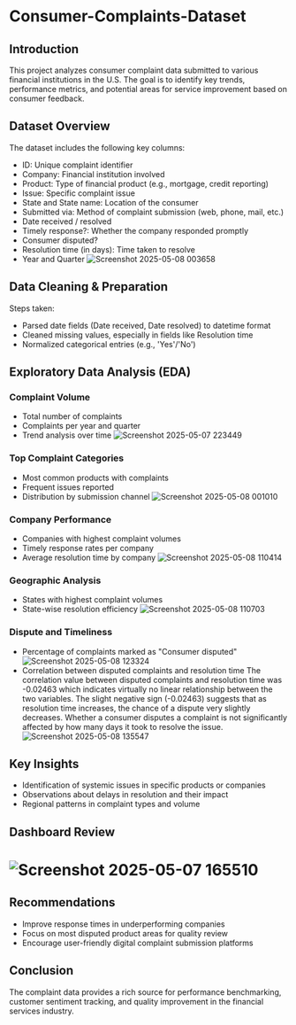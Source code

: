 # Consumer-Complaints-Dataset
## Introduction
This project analyzes consumer complaint data submitted to various financial institutions in the U.S. The goal is to identify key trends, performance metrics, and potential areas for service improvement based on consumer feedback.
## Dataset Overview
The dataset includes the following key columns:

- ID: Unique complaint identifier
- Company: Financial institution involved
- Product: Type of financial product (e.g., mortgage, credit reporting)
- Issue: Specific complaint issue
- State and State name: Location of the consumer
- Submitted via: Method of complaint submission (web, phone, mail, etc.)
- Date received / resolved
- Timely response?: Whether the company responded promptly
- Consumer disputed?
- Resolution time (in days): Time taken to resolve
- Year and Quarter
![Screenshot 2025-05-08 003658](https://github.com/user-attachments/assets/789afdae-da32-43b3-9d15-abf8a78b8bb9)


## Data Cleaning & Preparation

Steps taken:
- Parsed date fields (Date received, Date resolved) to datetime format
- Cleaned missing values, especially in fields like Resolution time
- Normalized categorical entries (e.g., 'Yes'/'No')


## Exploratory Data Analysis (EDA)
### Complaint Volume
- Total number of complaints
- Complaints per year and quarter
- Trend analysis over time
![Screenshot 2025-05-07 223449](https://github.com/user-attachments/assets/cf06a8ad-7ce2-483b-a59f-4d01389cab5b)

### Top Complaint Categories
- Most common products with complaints
- Frequent issues reported
- Distribution by submission channel
![Screenshot 2025-05-08 001010](https://github.com/user-attachments/assets/d144eae8-6403-4525-86e9-477f435d4aee)

### Company Performance
- Companies with highest complaint volumes
- Timely response rates per company
- Average resolution time by company
![Screenshot 2025-05-08 110414](https://github.com/user-attachments/assets/dc3b99e9-b025-445a-8512-baad370c74c5)

### Geographic Analysis
- States with highest complaint volumes
- State-wise resolution efficiency
![Screenshot 2025-05-08 110703](https://github.com/user-attachments/assets/fc60b604-d0c5-405c-abda-4b7dde5bbca6)

### Dispute and Timeliness
- Percentage of complaints marked as "Consumer disputed"
![Screenshot 2025-05-08 123324](https://github.com/user-attachments/assets/d7c5efcf-119e-4faa-925b-787866728775)
- Correlation between disputed complaints and resolution time
The correlation value between disputed complaints and resolution time was -0.02463 which indicates virtually no linear relationship between the two variables. The slight negative sign (-0.02463) suggests that as resolution time increases, the chance of a dispute very slightly decreases.
Whether a consumer disputes a complaint is not significantly affected by how many days it took to resolve the issue.
![Screenshot 2025-05-08 135547](https://github.com/user-attachments/assets/cbb1b4e3-6fce-4520-9803-0adee1bb7a22)

## Key Insights
- Identification of systemic issues in specific products or companies
- Observations about delays in resolution and their impact
- Regional patterns in complaint types and volume

## Dashboard Review
# ![Screenshot 2025-05-07 165510](https://github.com/user-attachments/assets/4d92dfcc-3af2-44c8-8e5e-36bd4f759051)

## Recommendations
- Improve response times in underperforming companies
- Focus on most disputed product areas for quality review
- Encourage user-friendly digital complaint submission platforms

## Conclusion
  The complaint data provides a rich source for performance benchmarking, customer sentiment tracking, and quality improvement in the financial services industry.
